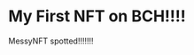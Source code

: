 # My First NFT on BCH!!!!
MessyNFT spotted!!!!!!!
                                                                